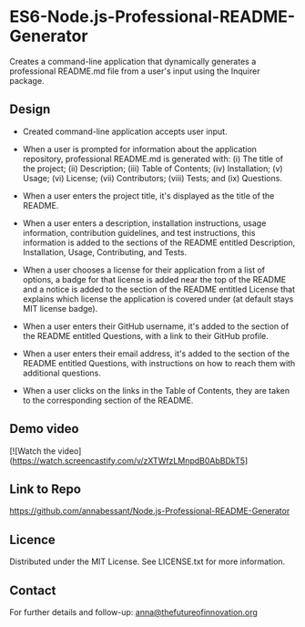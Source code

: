 # ES6-Node.js-Professional-README-Generator
Creates a command-line application that dynamically generates a professional README.md file from a user's input using the Inquirer package.

## Design

* Created command-line application accepts user input.

* When a user is prompted for information about the application repository, professional README.md is generated with: (i) The title of the project; (ii) Description; (iii) Table of Contents; (iv) Installation; (v) Usage; (vi) License; (vii) Contributors; (viii) Tests; and (ix) Questions. 

* When a user enters the project title, it's displayed as the title of the README.

* When a user enters a description, installation instructions, usage information, contribution guidelines, and test instructions, this information is added to the sections of the README entitled Description, Installation, Usage, Contributing, and Tests.

* When a user chooses a license for their application from a list of options, a badge for that license is added near the top of the README and a notice is added to the section of the README entitled License that explains which license the application is covered under (at default stays MIT license badge).

* When a user enters their GitHub username, it's added to the section of the README entitled Questions, with a link to their GitHub profile.

* When a user enters their email address, it's added to the section of the README entitled Questions, with instructions on how to reach them with additional questions.

* When a user clicks on the links in the Table of Contents, they are taken to the corresponding section of the README.

## Demo video

[![Watch the video](https://watch.screencastify.com/v/zXTWfzLMnpdB0AbBDkT5]

## Link to Repo

https://github.com/annabessant/Node.js-Professional-README-Generator 

## Licence

Distributed under the MIT License. See LICENSE.txt for more information.

## Contact

For further details and follow-up: anna@thefutureofinnovation.org  
